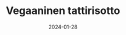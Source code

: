 ---
title: "Vegaaninen tattirisotto"
image: "https://vegaanibotti.lauravuo.me/2024/01/2024-01-28_small.png"
date: 2024-01-28
receipt_url: "https://chocochili.net/2018/09/vegaaninen-tattirisotto/"
---